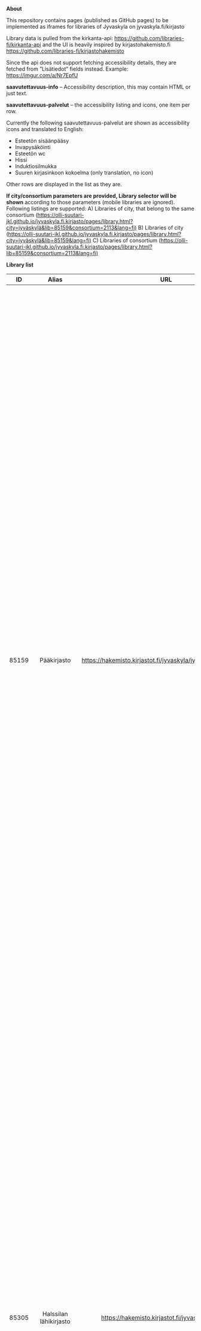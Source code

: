 **About**

This repository contains pages (published as GitHub pages) to be implemented as iframes for libraries of Jyvaskyla on jyvaskyla.fi/kirjasto

Library data is pulled from the kirkanta-api: https://github.com/libraries-fi/kirkanta-api and the UI is heavily inspired by kirjastohakemisto.fi https://github.com/libraries-fi/kirjastohakemisto

Since the api does not support fetching accessibility details, they are fetched from ”Lisätiedot” fields instead. Example: https://imgur.com/a/Nr7EpfU

**saavutettavuus-info** – Accessibility description, this may contain HTML or just text. 

**saavutettavuus-palvelut** – the accessibility listing and icons, one  item per row.

Currently the following saavutettavuus-palvelut are shown as accessibility icons and translated to English:

- Esteetön sisäänpääsy
- Invapysäköinti
-  Esteetön wc
-  Hissi
-  Induktiosilmukka
-  Suuren kirjasinkoon kokoelma  (only translation, no icon)

Other rows are displayed in the list as they are.

**If city/consortium parameters are provided, Library selector will be shown** according to those parameters (mobile libraries are ignored). Following listings are supported:
A) Libraries of city, that belong to the same consortium ([https://olli-suutari-jkl.github.io/jyvaskyla.fi.kirjasto/pages/library.html?city=jyväskylä&lib=85159&consortium=2113&lang=fi)](https://olli-suutari-jkl.github.io/jyvaskyla.fi.kirjasto/pages/library.html?city=jyväskylä&lib=85159&consortium=2113&lang=fi) 
B) Libraries of city ([https://olli-suutari-jkl.github.io/jyvaskyla.fi.kirjasto/pages/library.html?city=jyväskylä&lib=85159&lang=fi)](https://olli-suutari-jkl.github.io/jyvaskyla.fi.kirjasto/pages/library.html?city=jyväskylä&lib=85159&lang=fi)
C) Libraries of consortium  ([https://olli-suutari-jkl.github.io/jyvaskyla.fi.kirjasto/pages/library.html?lib=85159&consortium=2113&lang=fi)](https://olli-suutari-jkl.github.io/jyvaskyla.fi.kirjasto/pages/library.html?lib=85159&consortium=2113&lang=fi)



**Library list**

| ID        	|     Alias     | URL  | On jyvaskyla.fi | Iframe |
| :-------------: |:-------------:| :-----: | --------------- | --------------- |
| 85159       | Pääkirjasto | https://hakemisto.kirjastot.fi/jyvaskyla/jyvaskyla_paakirjasto | https://www.jyvaskyla.fi/kirjasto/aukioloajat-ja-yhteystiedot/paakirjasto | <iframe allowfullscreen="" frameborder="0" height="2000px" src="https://olli-suutari-jkl.github.io/jyvaskyla.fi.kirjasto/pages/library.html?lib=85159&lang=fi" width="100%"></iframe> |
| 85305      | Halssilan lähikirjasto      | https://hakemisto.kirjastot.fi/jyvaskyla/halssila | https://www.jyvaskyla.fi/kirjasto/aukioloajat-ja-yhteystiedot/lahikirjastot/halssilan-kirjasto | <iframe allowfullscreen="" frameborder="0" height="1500px" src="https://olli-suutari-jkl.github.io/jyvaskyla.fi.kirjasto/pages/library.html?lib=85305&lang=fi" width="100%"></iframe> |
| 85533 | Huhtasuon lähikirjasto      | https://hakemisto.kirjastot.fi/jyvaskyla/huhtasuo | https://www.jyvaskyla.fi/kirjasto/aukioloajat-ja-yhteystiedot/lahikirjastot/huhtasuon-lahikirjasto | <iframe allowfullscreen="" frameborder="0" height="1500px" src="https://olli-suutari-jkl.github.io/jyvaskyla.fi.kirjasto/pages/library.html?lib=85533&lang=fi" width="100%"></iframe> |
| 85516 | Keljonkankaan lähikirjasto | https://hakemisto.kirjastot.fi/jyvaskyla/keljonkangas | https://www.jyvaskyla.fi/kirjasto/aukioloajat-ja-yhteystiedot/lahikirjastot/keljonkankaan-kirjasto | <iframe allowfullscreen="" frameborder="0" height="1500px" src="https://olli-suutari-jkl.github.io/jyvaskyla.fi.kirjasto/pages/library.html?lib=85516&lang=fi" width="100%"></iframe> |
| 85754 | Keltinmäen lähikirjasto | https://hakemisto.kirjastot.fi/jyvaskyla/keltinmaki | https://www.jyvaskyla.fi/kirjasto/aukioloajat-ja-yhteystiedot/lahikirjastot/keltinmaen-kirjasto | <iframe allowfullscreen="" frameborder="0" height="1800px" src="https://olli-suutari-jkl.github.io/jyvaskyla.fi.kirjasto/pages/library.html?lib=85754&lang=fi" width="100%"></iframe> |
| 85081 | Kirjastoauto Aino | https://hakemisto.kirjastot.fi/jyvaskyla/kirjastoautoaino-9198f |                                                              |  |
| 85302 | Kirjastoauto Martti | https://hakemisto.kirjastot.fi/jyvaskyla/kirjastoautomartti-a8675 |  |                                                              |
| 85923 | Kirjastoauto Wivi | https://hakemisto.kirjastot.fi/jyvaskyla/kirjastoautowivi-9437e |  |  |
| 85116 | Korpilahden lähikirjasto | https://hakemisto.kirjastot.fi/jyvaskyla/korpilahti | https://www.jyvaskyla.fi/kirjasto/aukioloajat-ja-yhteystiedot/lahikirjastot/korpilahden-kirjasto | <iframe allowfullscreen="" frameborder="0" height="1500px" src="https://olli-suutari-jkl.github.io/jyvaskyla.fi.kirjasto/pages/library.html?lib=85116&lang=fi" width="100%"></iframe> |
| 85160 | Kortepohjan lähikirjasto | https://hakemisto.kirjastot.fi/jyvaskyla/kortepohja | https://www.jyvaskyla.fi/kirjasto/aukioloajat-ja-yhteystiedot/lahikirjastot/kortepohjan-kirjasto | <iframe allowfullscreen="" frameborder="0" height="1700px" src="https://olli-suutari-jkl.github.io/jyvaskyla.fi.kirjasto/pages/library.html?lib=85160&lang=fi" width="100%"></iframe> |
| 86583 | Kuokkalan lähikirjasto | https://hakemisto.kirjastot.fi/jyvaskyla/roska-86583 | https://www.jyvaskyla.fi/kirjasto/aukioloajat-ja-yhteystiedot/lahikirjastot/kuokkalan-kirjasto | <iframe allowfullscreen="" frameborder="0" height="1500px" src="https://olli-suutari-jkl.github.io/jyvaskyla.fi.kirjasto/pages/library.html?lib=86583&lang=fi" width="100%"></iframe> |
| 85909 | Lohikosken pienkirjasto | https://hakemisto.kirjastot.fi/jyvaskyla/lohikoski | https://www.jyvaskyla.fi/kirjasto/aukioloajat-ja-yhteystiedot/lahikirjastot/lohikosken-kirjasto | <iframe allowfullscreen="" frameborder="0" height="1500px" src="https://olli-suutari-jkl.github.io/jyvaskyla.fi.kirjasto/pages/library.html?lib=85909&lang=fi" width="100%"></iframe> |
| 85732 | Palokan aluekirjasto | https://hakemisto.kirjastot.fi/jyvaskyla/palokka | https://www.jyvaskyla.fi/kirjasto/aukioloajat-ja-yhteystiedot/lahikirjastot/palokan-kirjasto | <iframe allowfullscreen="" frameborder="0" height="2000px" src="https://olli-suutari-jkl.github.io/jyvaskyla.fi.kirjasto/pages/library.html?lib=85732&lang=fi" width="100%"></iframe> |
| 85117 | Säynätsalon lähikirjasto | https://hakemisto.kirjastot.fi/jyvaskyla/saynatsalo | https://www.jyvaskyla.fi/kirjasto/aukioloajat-ja-yhteystiedot/lahikirjastot/saynatsalon-kirjasto | <iframe allowfullscreen="" frameborder="0" height="1800px" src="https://olli-suutari-jkl.github.io/jyvaskyla.fi.kirjasto/pages/library.html?lib=85117&lang=fi" width="100%"></iframe> |
| 85111 | Tikkakosken lähikirjasto | https://hakemisto.kirjastot.fi/jyvaskyla/tikkakoski | https://www.jyvaskyla.fi/kirjasto/aukioloajat-ja-yhteystiedot/lahikirjastot/tikkakosken-kirjasto | <iframe allowfullscreen="" frameborder="0" height="2500px" src="https://olli-suutari-jkl.github.io/jyvaskyla.fi.kirjasto/pages/library.html?lib=85111&lang=fi" width="100%"></iframe> |
| 85573 | Vaajakosken aluekirjasto | https://hakemisto.kirjastot.fi/jyvaskyla/vaajakoski | https://www.jyvaskyla.fi/kirjasto/aukioloajat-ja-yhteystiedot/lahikirjastot/vaajakosken-kirjasto | <iframe allowfullscreen="" frameborder="0" height="2500px" src="https://olli-suutari-jkl.github.io/jyvaskyla.fi.kirjasto/pages/library.html?lib=85573&lang=fi" width="100%"></iframe> |
| 85306 | Vesangan lähikirjasto | https://hakemisto.kirjastot.fi/jyvaskyla/vesanka | https://www.jyvaskyla.fi/kirjasto/aukioloajat-ja-yhteystiedot/lahikirjastot/vesangan-kirjasto | <iframe allowfullscreen="" frameborder="0" height="1500px" src="https://olli-suutari-jkl.github.io/jyvaskyla.fi.kirjasto/pages/library.html?lib=85306&lang=fi" width="100%"></iframe> |



**Limitations:**  

- Iframes must open links in new tab
- No JS is allowed on jyvaskyla.fi, thus dynamically resizing the frames becomes a bit difficult (eg. https://www.willmaster.com/library/tutorials/auto-resize-iframe-when-content-size-changes.php)



**TO DO**

- Adjust font sizes to match jyvaskyla.fi
- Cleanup css
- Naming conventions, code standards
- Other improvments